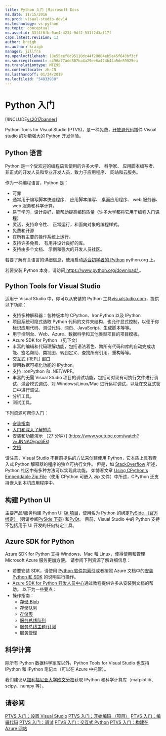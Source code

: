 ```yaml
---
title: Python 入门 |Microsoft Docs
ms.date: 11/15/2016
ms.prod: visual-studio-dev14
ms.technology: vs-python
ms.topic: conceptual
ms.assetid: 33f4f6fb-0ae4-4234-9df2-531f2d3af17f
caps.latest.revision: 13
author: kraigb
ms.author: kraigb
manager: jillfra
ms.openlocfilehash: 18e55aef8d95110dc44f20084eb5e45f643bf3cf
ms.sourcegitcommit: c496a77add807ba4a29ee6a424b44a5de89025ea
ms.translationtype: MTE95
ms.contentlocale: zh-CN
ms.lasthandoff: 01/24/2019
ms.locfileid: "54833938"
---
```

# <a name="getting-started-with-python"></a>Python 入门
[!INCLUDE[vs2017banner](../includes/vs2017banner.md)]

Python Tools for Visual Studio (PTVS)，是一种免费，[开放源代码](https://github.com/Microsoft/ptvs)插件 Visual studio 的功能强大的 Python 开发体验。  
  
## <a name="python-the-language"></a>Python 语言
  
Python 是一个受欢迎的编程语言使用的许多大学、 科学家、 应用脚本编写者、 非正式的开发人员和专业开发人员，致力于应用程序、 网站和云服务。

作为一种编程语言，Python 是：
  
- 可靠
- 通常用于编写脚本快速程序、 应用脚本编写、 桌面应用程序、 web 服务器、 web 服务和科学计算。
- 易于学习，设计良好，能帮助提高编码质量（许多大学都将它用于编程入门课程）
- 灵活，支持命令性、 正常运行，和面向对象的编程样式。
- 免费和开源
- 在所有主要的操作系统上运行。  
- 支持许多免费、 有用并设计良好的库。  
- 支持由多个文档、 示例和强大的开发人员社区。  

若要了解有关语言的详细信息，使用启动[适合初学者的 Python](https://www.python.org/about/gettingstarted/) python.org 上。

若要安装 Python 本身，请访问[ https://www.python.org/download/ ](https://www.python.org/download/)。
 
  
## <a name="python-tools-for-visual-studio"></a>Python Tools for Visual Studio
  
适用于 Visual Studio 中，你可以从安装的 Python 工具[visualstudio.com](https://www.visualstudio.com/explore/python-vs)，提供以下功能：  
  
- 支持多种解释器：各种版本的 CPython、IronPython 以及 IPython  
- 项目系统可隐式选取 Python 代码的文件夹结构，也允许显式控制，以便于你标识应用代码、测试代码、网页、JavaScript、生成脚本等等。  
- 用于控制台、Web、Azure、数据科学和其他类型项目的项目模板。    
- Azure SDK for Python （见下文）    
- 丰富的编辑和代码理解功能，包括语法着色、跨所有代码和库的自动完成功能、签名帮助、类视图、转到定义、查找所有引用、重构等等。    
- 交互式 (REPL) 窗口
- 使用数据可视化功能的 IPython。
- 支持 IronPython 和 .NET/WPF。    
- 丰富的无需 Visual Studio 项目的调试功能，包括可对现有可执行文件进行调试、混合模式调试、对 Windows/Linux/Mac 进行远程调试，以及在交互式窗口中进行调试。   
- 分析工具。  
- 测试工具。  
  
下列资源可帮你入门：

- [安装指南](https://github.com/Microsoft/PTVS/wiki/PTVS-Installation)    
- [入门和深入了解短片](https://www.youtube.com/playlist?list=PLReL099Y5nRdLgGAdrb_YeTdEnd23s6Ff)  
- 安装和功能演示 （27 分钟）] (https://www.youtube.com/watch?v=JNNAOypc6Ek)  
- [文档](https://github.com/Microsoft/PTVS/wiki)  


请注意，Visual Studio 不目前提供的方法来创建使用 Python，它本质上具有嵌入式 Python 解释器的程序的独立可执行文件。 但是，如 [StackOverflow](http://stackoverflow.com/questions/5458048/how-to-make-a-python-script-standalone-executable-to-run-without-any-dependency) 所述，Python 社区中有多种方法可以实现此功能。 如博客文章 [Using CPython's Embeddable Zip File](https://blogs.msdn.microsoft.com/pythonengineering/2016/04/26/cpython-embeddable-zip-file/)（使用 CPython 可嵌入 zip 文件）中所述，CPython 还支持嵌入到本机应用程序中。
  
## <a name="building-ui-with-python"></a>构建 Python UI  

主要产品/服务构建 Python UI [Qt 项目](https://www.qt.io/qt-for-application-development/)，使用名为 Python 的绑定[PySide （官方绑定）](http://wiki.qt.io/PySide) (另请参阅[PySide 下载](https://download.qt.io/official_releases/pyside/.)) 和[PyQt](https://wiki.python.org/moin/PyQt)。 目前，Visual Studio 中的 Python 支持不包括用于 UI 开发的任何特定工具。

## <a name="azure-sdk-for-python"></a>Azure SDK for Python
  
Azure SDK for Python 支持 Windows、Mac 和 Linux，使得使用和管理 Microsoft Azure 服务更加方便。 请参阅下列资源了解详细信息： 

- 若要安装 SDK，请使用 [Python 软件包索引](https://pypi.python.org/pypi/azure)或者按照 Azure 文档中的[安装 Python 和 SDK](https://azure.microsoft.com/documentation/articles/python-how-to-install/) 的说明进行操作。 
- [Azure SDK for Python 开发人员中心](https://azure.microsoft.com/develop/python/)通过教程提供许多从安装到文档的帮助。  以下为一些要点：  
- 操作指南：
  - [存储 Blob](https://azure.microsoft.com/develop/python/how-to-guides/blob-service/)  
  - [存储队列](https://azure.microsoft.com/develop/python/how-to-guides/queue-service/)  
  - [存储表](https://azure.microsoft.com/develop/python/how-to-guides/table-service/)  
  - [服务总线队列](https://azure.microsoft.com/develop/python/how-to-guides/service-bus-queues/)
  - [服务总线主题/订阅](https://azure.microsoft.com/develop/python/how-to-guides/service-bus-topics/) 
  - [服务管理](https://azure.microsoft.com/develop/python/how-to-guides/service-management/)  

## <a name="scientific-computing"></a>科学计算

除所有 Python 数据科学家库以外，Python Tools for Visual Studio 也支持 IPython 和 IPython 笔记本（可以在 Azure 中托管）。

我们建议从[加利福尼亚大学欧文分校](http://www.lfd.uci.edu/~gohlke/pythonlibs/#scipy-stack)获取 IPython 和科学计算库（matplotlib、scipy、numpy 等）。  
  
## <a name="see-also"></a>请参阅  

[PTVS 入门：设置 Visual Studio](../python/getting-started-with-ptvs-setting-up-visual-studio.md)
[PTVS 入门：开始编码 （项目）](../python/getting-started-with-ptvs-start-coding-projects.md)
[PTVS 入门：编辑代码](../python/getting-started-with-ptvs-editing-code.md)
[PTVS 入门：调试](../python/getting-started-with-ptvs-debugging.md)
[PTVS 入门：交互式 Python](../python/getting-started-with-ptvs-interactive-python.md)
[PTVS 入门：构建在 Azure 网站](../python/getting-started-with-ptvs-building-a-website-in-azure.md)
